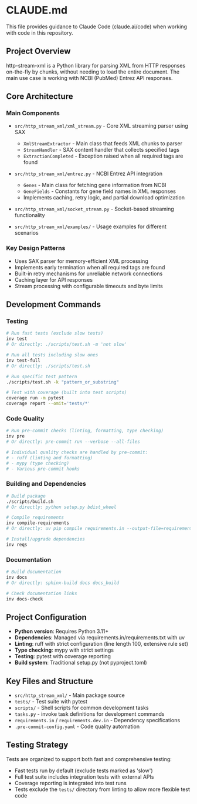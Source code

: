 # CLAUDE.md

This file provides guidance to Claude Code (claude.ai/code) when working with code in this repository.

## Project Overview

http-stream-xml is a Python library for parsing XML from HTTP responses on-the-fly by chunks, without needing to load the entire document. The main use case is working with NCBI (PubMed) Entrez API responses.

## Core Architecture

### Main Components

- `src/http_stream_xml/xml_stream.py` - Core XML streaming parser using SAX
  - `XmlStreamExtractor` - Main class that feeds XML chunks to parser
  - `StreamHandler` - SAX content handler that collects specified tags
  - `ExtractionCompleted` - Exception raised when all required tags are found

- `src/http_stream_xml/entrez.py` - NCBI Entrez API integration
  - `Genes` - Main class for fetching gene information from NCBI
  - `GeneFields` - Constants for gene field names in XML responses
  - Implements caching, retry logic, and partial download optimization

- `src/http_stream_xml/socket_stream.py` - Socket-based streaming functionality
- `src/http_stream_xml/examples/` - Usage examples for different scenarios

### Key Design Patterns

- Uses SAX parser for memory-efficient XML processing
- Implements early termination when all required tags are found
- Built-in retry mechanisms for unreliable network connections
- Caching layer for API responses
- Stream processing with configurable timeouts and byte limits

## Development Commands

### Testing
```bash
# Run fast tests (exclude slow tests)
inv test
# Or directly: ./scripts/test.sh -m 'not slow'

# Run all tests including slow ones
inv test-full
# Or directly: ./scripts/test.sh

# Run specific test pattern
./scripts/test.sh -k "pattern_or_substring"

# Test with coverage (built into test scripts)
coverage run -m pytest
coverage report --omit='tests/*'
```

### Code Quality
```bash
# Run pre-commit checks (linting, formatting, type checking)
inv pre
# Or directly: pre-commit run --verbose --all-files

# Individual quality checks are handled by pre-commit:
# - ruff (linting and formatting)
# - mypy (type checking)
# - Various pre-commit hooks
```

### Building and Dependencies
```bash
# Build package
./scripts/build.sh
# Or directly: python setup.py bdist_wheel

# Compile requirements
inv compile-requirements
# Or directly: uv pip compile requirements.in --output-file=requirements.txt --upgrade

# Install/upgrade dependencies
inv reqs
```

### Documentation
```bash
# Build documentation
inv docs
# Or directly: sphinx-build docs docs_build

# Check documentation links
inv docs-check
```

## Project Configuration

- **Python version**: Requires Python 3.11+
- **Dependencies**: Managed via requirements.in/requirements.txt with uv
- **Linting**: ruff with strict configuration (line length 100, extensive rule set)
- **Type checking**: mypy with strict settings
- **Testing**: pytest with coverage reporting
- **Build system**: Traditional setup.py (not pyproject.toml)

## Key Files and Structure

- `src/http_stream_xml/` - Main package source
- `tests/` - Test suite with pytest
- `scripts/` - Shell scripts for common development tasks
- `tasks.py` - invoke task definitions for development commands
- `requirements.in` / `requirements.dev.in` - Dependency specifications
- `.pre-commit-config.yaml` - Code quality automation

## Testing Strategy

Tests are organized to support both fast and comprehensive testing:
- Fast tests run by default (exclude tests marked as 'slow')
- Full test suite includes integration tests with external APIs
- Coverage reporting is integrated into test runs
- Tests exclude the `tests/` directory from linting to allow more flexible test code
